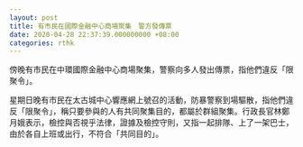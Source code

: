 ```yaml
---
layout: post
title: 有市民在國際金融中心商場聚集　警方發傳票
date: 2020-04-28 22:37:39.000000000 +08:00
categories: rthk
---
```


傍晚有市民在中環國際金融中心商場聚集，警察向多人發出傳票，指他們違反「限聚令」。

星期日晚有市民在太古城中心響應網上號召的活動，防暴警察到場驅散，指他們違反「限聚令」，稱只要參與的人有共同聚集目的，都屬於群組聚集。行政長官林鄭月娥表示，檢控與否視乎法律，證據及檢控守則，又指一起排隊、上了一架巴士，由於各自上班或出行，不符合「共同目的」。
